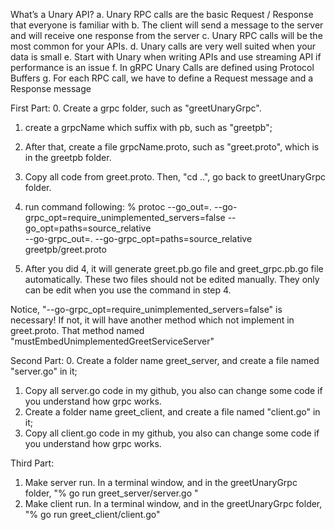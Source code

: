 What’s a Unary API?
a. Unary RPC calls are the basic Request / Response that everyone is familiar with
b. The client will send a message to the server and will receive one response from the server
c. Unary RPC calls will be the most common for your APIs.
d. Unary calls are very well suited when your data is small
e. Start with Unary when writing APIs and use streaming API if performance is an issue
f. In gRPC Unary Calls are defined using Protocol Buffers
g. For each RPC call, we have to define a Request message and a Response message


First Part:
0. Create a grpc folder, such as "greetUnaryGrpc".
1. create a grpcName which suffix with pb, such as "greetpb";
2. After that, create a file grpcName.proto, such as "greet.proto", which is in the greetpb folder.
3. Copy all code from greet.proto. Then, "cd ..", go back to greetUnaryGrpc folder.
4. run command following:
   % protoc --go_out=. --go-grpc_opt=require_unimplemented_servers=false  --go_opt=paths=source_relative \
   --go-grpc_out=. --go-grpc_opt=paths=source_relative \
   greetpb/greet.proto

5. After you did 4, it will generate greet.pb.go file and greet_grpc.pb.go file automatically. These two files should not
   be edited manually. They only can be edit when you use the command in step 4.

Notice, "--go-grpc_opt=require_unimplemented_servers=false" is necessary! If not, it will have another method which not
implement in greet.proto. That method named "mustEmbedUnimplementedGreetServiceServer"

Second Part:
0. Create a folder name greet_server, and create a file named "server.go" in it;
1. Copy all server.go code in my github, you also can change some code if you understand how grpc works.
2. Create a folder name greet_client, and create a file named "client.go" in it;
3. Copy all client.go code in my github, you also can change some code if you understand how grpc works.

Third Part:
1. Make server run.
   In a terminal window, and in the greetUnaryGrpc folder, "% go run greet_server/server.go "
2. Make client run.
   In a terminal window, and in the greetUnaryGrpc folder, "% go run greet_client/client.go"